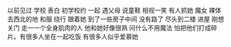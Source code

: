 以前见过 学校 表白 初学校约 一起  遇父母 说童鞋 相视一笑  有人抓她 魔女 裸体 去西北的地 和服 绕行 跟着她 到了一些房子中间 没有路了 尽头到二楼 进屋 刚想关门 走一一个全身肌肉的人 他和她好像很熟 问什么不用魔法 怕把他们打成碎片。有很多人坐在一起吃饭 有很多人似乎爱慕她

